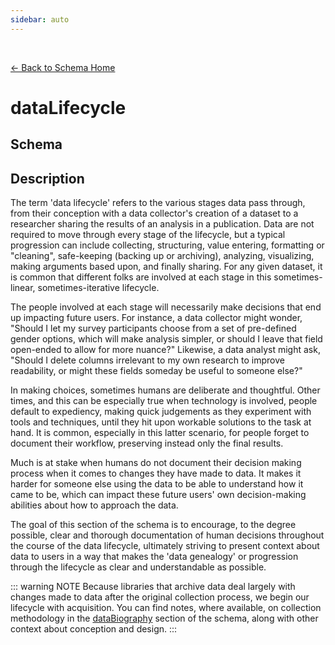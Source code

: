 ```yaml
---
sidebar: auto
---
```


<br>

[← Back to Schema Home](./)

# dataLifecycle

## Schema

<template>
   <table v-if="this.schema.dataLifecycle" id ="property-table">
  <tr>
    <th>Property</th>
    <th>Expected Type</th>
    <th>Required</th>
    <th>Description</th>
  </tr>
  <tr v-for="item, index in this.dataLifecycle" :key="index">
    <td><a :href="index + '.html'" >{{index}}</a></td>
    <td>{{item.type}}</td>
    <td id="required">{{checkRequired(index, schema.dataLifecycle.required)}}</td>
    <td>{{item.description}}</td>
  </tr>
</table> 
</template>

<script>
import axios from 'axios'


export default {

    data() {
        return {
          schema: [],
          coreCitation: [],
          dataEndpoints: [],
          subjectTagging: [],
          dataBiography: [],
          resourceConstellation: [],
          dataLifecycle: []
        }
    },
    methods: {
        whatsUp(){
          console.log(this.coreCitation)
        },
        checkRequired(evaluatedItem, requiredFieldsList){
          if (requiredFieldsList === undefined || requiredFieldsList.length == 0) {
              return ''
          } else {
            if (requiredFieldsList.includes(evaluatedItem)){
                return 'x'
            } else {
                return ''
            }
          }
        }
    },
    computed: {
        data() {
            return this.$page.frontmatter
        }
    },
    created() {
        //returns a promise
        axios.get("https://raw.githubusercontent.com/nblmc/Data-Context/master/schema.json")
            .then(response => {
                this.schema = response.data.properties
                this.coreCitation = response.data.properties.coreCitation.properties
                this.dataEndpoints = response.data.properties.dataEndpoints
                this.subjectTagging = response.data.properties.subjectTagging.properties
                this.dataBiography = response.data.properties.dataBiography.properties
                this.resourceConstellation = response.data.properties.resourceConstellation.properties
                this.dataLifecycle = response.data.properties.dataLifecycle.properties
            }).catch(err => {
                console.log(err)
            })
    }
}
</script>

<style lang="stylus">

table#property-table
  width:100%

p.larger-text
  font-size 120%

td#required
  text-align center

</style>


## Description

The term 'data lifecycle' refers to the various stages data pass through, from their conception with a data collector's creation of a dataset to a researcher sharing the results of an analysis in a publication. Data are not required to move through every stage of the lifecycle, but a typical progression can include collecting, structuring, value entering, formatting or "cleaning", safe-keeping (backing up or archiving), analyzing, visualizing, making arguments based upon, and finally sharing. For any given dataset, it is common that different folks are involved at each stage in this sometimes-linear, sometimes-iterative lifecycle.


The people involved at each stage will necessarily make decisions that end up impacting  future users. For instance, a data collector might wonder, "Should I let my survey participants choose from a set of pre-defined gender options, which will make analysis simpler, or should I leave that field open-ended to allow for more nuance?" Likewise, a data analyst might ask, "Should I delete columns irrelevant to my own research to improve readability, or might these fields someday be useful to someone else?"


In making choices, sometimes humans are deliberate and thoughtful. Other times, and this can be especially true when technology is involved, people default to expediency, making quick judgements as they experiment with tools and techniques, until they hit upon workable solutions to the task at hand. It is common, especially in this latter scenario, for people forget to document their workflow, preserving instead only the final results.

Much is at stake when humans do not document their decision making process when it comes to changes they have made to data. It makes it harder for someone else using the data to be able to understand how it came to be, which can impact these future users' own decision-making abilities about how to approach the data.


The goal of this section of the schema is to encourage, to the degree possible, clear and thorough documentation of human decisions throughout the course of the data lifecycle, ultimately striving to present context about data to users in a way that makes the 'data genealogy' or progression through the lifecycle as clear and understandable as possible. 

::: warning NOTE
Because libraries that archive data deal largely with changes made to data after the original collection process, we begin our lifecycle with acquisition. You can find notes, where available, on collection methodology in the [dataBiography](./dataBiography.html) section of the schema, along with other context about conception and design. 
:::